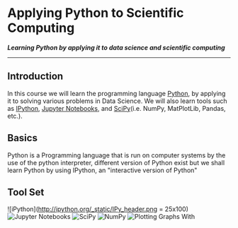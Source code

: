 # Applying Python to Scientific Computing
***Learning Python by applying it to data science and scientific computing***
___

## Introduction
In this course we will learn the programming language [Python](https://python.org), by applying it to solving various problems in Data Science. We will also learn tools such as [IPython](https://ipython.org), [Jupyter Notebooks](https://jupyter.org), and [SciPy](https://scipy.org)(i.e. NumPy, MatPlotLib, Pandas, etc.).

## Basics
Python is a Programming language that is run on computer systems by the use of the python interpreter, different version of Python exist but we shall learn Python by using IPython, an "interactive version of Python"

## Tool Set
![iPython](http://ipython.org/_static/IPy_header.png = 25x100)
![Jupyter Notebooks](http://jupyter.org/assets/nav_logo.svg)
![SciPy](https://scipy.org/_static/images/scipy_med.png)
![NumPy](http://www.numpy.org/_static/numpy_logo.png)
![Plotting Graphs With](https://matplotlib.org/_static/logo2.png)
